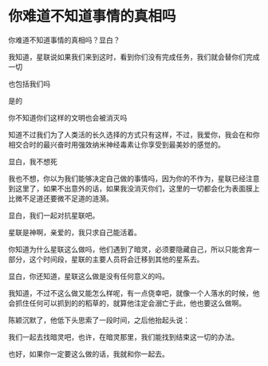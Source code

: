 # 你难道不知道事情的真相吗

你难道不知道事情的真相吗？显白？

我知道，星联说如果我们来到这时，看到你们没有完成任务，我们就会替你们完成一切

也包括我们吗

是的

你不知道你们这样的文明也会被消灭吗

知道不过我们为了人类活的长久选择的方式只有这样，不过，我爱你，我会在和你相交合时的最兴奋时用强效纳米神经毒素让你享受到最美妙的感觉的。

显白，我不想死

我也不想，你以为我们能够决定自己做的事情吗，因为你的不作为，星联已经注意到这里了，如果不出意外的话，如果我没消灭你们，这里的一切都会化为表面膜上比微不足道还要微不足道的涟漪。

显白，我们一起对抗星联吧。

星联是神啊，亲爱的，我只求自己能活着。

你知道为什么星联这么做吗，他们遇到了暗灵，必须要隐藏自己，所以只能舍弃一部分，这个时间段，星联的主要人员将会迁移到其他的星系去。

显白，你还知道，星联这么做是没有任何意义的吗。

我知道，不过不这么做又能怎么样呢，有一点侥幸吧，就像一个人落水的时候，他会抓住任何可以抓到的的稻草的，就算他注定会溺亡于此，他也要这么做啊。

陈颖沉默了，他低下头思索了一段时间，之后他抬起头说：

我们一起去找暗灵吧，也许，在暗灵那里，我们能找到结束这一切的办法。

也好，如果你一定要这么做的话，我就和你一起去。

